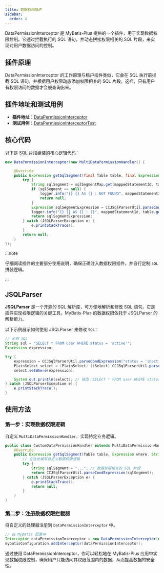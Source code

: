 ```yaml
---
title: 数据权限插件
sidebar:
  order: 4
---
```


DataPermissionInterceptor 是 MyBatis-Plus 提供的一个插件，用于实现数据权限控制。它通过拦截执行的 SQL 语句，并动态拼接权限相关的 SQL 片段，来实现对用户数据访问的控制。

## 插件原理

DataPermissionInterceptor 的工作原理与租户插件类似，它会在 SQL 执行前拦截 SQL 语句，并根据用户权限动态添加权限相关的 SQL 片段。这样，只有用户有权限访问的数据才会被查询出来。

## 插件地址和测试用例

- **插件地址**：[DataPermissionInterceptor](https://gitee.com/baomidou/mybatis-plus/blob/3.0/mybatis-plus-jsqlparser-support/mybatis-plus-jsqlparser-5.0/src/main/java/com/baomidou/mybatisplus/extension/plugins/inner/DataPermissionInterceptor.java)
- **测试用例**：[DataPermissionInterceptorTest](https://gitee.com/baomidou/mybatis-plus/blob/3.0/mybatis-plus-jsqlparser-support/mybatis-plus-jsqlparser-5.0/src/test/java/com/baomidou/mybatisplus/test/extension/plugins/inner/DataPermissionInterceptorTest.java)

## 核心代码
以下是 SQL 片段组装的核心逻辑代码：

```java
new DataPermissionInterceptor(new MultiDataPermissionHandler() {

    @Override
    public Expression getSqlSegment(final Table table, final Expression where, final String mappedStatementId) {
        try {
            String sqlSegment = sqlSegmentMap.get(mappedStatementId, table.getName());
            if (sqlSegment == null) {
                logger.info("{} {} AS {} : NOT FOUND", mappedStatementId, table.getName(), table.getAlias());
                return null;
            }
            Expression sqlSegmentExpression = CCJSqlParserUtil.parseCondExpression(sqlSegment);
            logger.info("{} {} AS {} : {}", mappedStatementId, table.getName(), table.getAlias(), sqlSegmentExpression.toString());
            return sqlSegmentExpression;
        } catch (JSQLParserException e) {
            e.printStackTrace();
        }
        return null;
    }
});
```

:::note

仔细阅读插件的主要部分使用说明，确保正确注入数据权限插件，并自行定制 `SQL` 拼装逻辑。

:::

## JSQLParser
**JSQLParser** 是一个开源的 SQL 解析库，可方便地解析和修改 SQL 语句。它是插件实现权限逻辑的关键工具，MyBatis-Plus 的数据权限依托于 JSQLParser 的解析能力。

以下示例展示如何使用 JSQLParser 来修改 `SQL`：

```java
// 示例 SQL
String sql = "SELECT * FROM user WHERE status = 'active'";
Expression expression;

try {
    expression = CCJSqlParserUtil.parseCondExpression("status = 'inactive'");
    PlainSelect select = (PlainSelect) ((Select) CCJSqlParserUtil.parse(sql)).getSelectBody();
    select.setWhere(expression);

    System.out.println(select); // 输出：SELECT * FROM user WHERE status = 'inactive'
} catch (JSQLParserException e) {
    e.printStackTrace();
}
```

## 使用方法

### 第一步：实现数据权限逻辑
自定义 `MultiDataPermissionHandler`，实现特定业务逻辑。

```java
public class CustomDataPermissionHandler extends MultiDataPermissionHandler {
    @Override
    public Expression getSqlSegment(Table table, Expression where, String mappedStatementId) {
        // 在此处编写自定义数据权限逻辑
        try {
            String sqlSegment = "..."; // 数据权限相关的 SQL 片段
            return CCJSqlParserUtil.parseCondExpression(sqlSegment);
        } catch (JSQLParserException e) {
            e.printStackTrace();
            return null;
        }
    }
}
```

### 第二步：注册数据权限拦截器
将自定义的处理器注册到 `DataPermissionInterceptor` 中。

```java
// 在 MyBatis 配置中
Interceptor dataPermissionInterceptor = new DataPermissionInterceptor(new CustomDataPermissionHandler());
mybatisConfiguration.addInterceptor(dataPermissionInterceptor);
```

通过使用 DataPermissionInterceptor，你可以轻松地在 MyBatis-Plus 应用中实现数据权限控制，确保用户只能访问其权限范围内的数据，从而提高数据的安全性。
